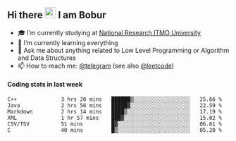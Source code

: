 ## Hi there <img src="https://media.giphy.com/media/hvRJCLFzcasrR4ia7z/giphy.gif" width="25px"> I am Bobur

- :mortar_board: I’m currently studying at [National Research ITMO University](https://itmo.ru/)
- :seedling: I’m currently learning everything
- :speech_balloon: Ask me about anything related to Low Level Programming or Algorithm and Data Structures
- :mailbox: How to reach me: [@telegram](https://t.me/bobur_zakirov) (see also [@leetcode](https://leetcode.com/insanis/))      

#### Coding stats in last week

<!--START_SECTION:waka-->

```text
C++              3 hrs 20 mins   ██████▒░░░░░░░░░░░░░░░░░░   25.66 %
Java             2 hrs 56 mins   █████▓░░░░░░░░░░░░░░░░░░░   22.59 %
Markdown         2 hrs 14 mins   ████▒░░░░░░░░░░░░░░░░░░░░   17.19 %
XML              1 hr 57 mins    ███▓░░░░░░░░░░░░░░░░░░░░░   15.02 %
CSV/TSV          51 mins         █▓░░░░░░░░░░░░░░░░░░░░░░░   06.61 %
C                40 mins         █▒░░░░░░░░░░░░░░░░░░░░░░░   05.20 %
```

<!--END_SECTION:waka-->
